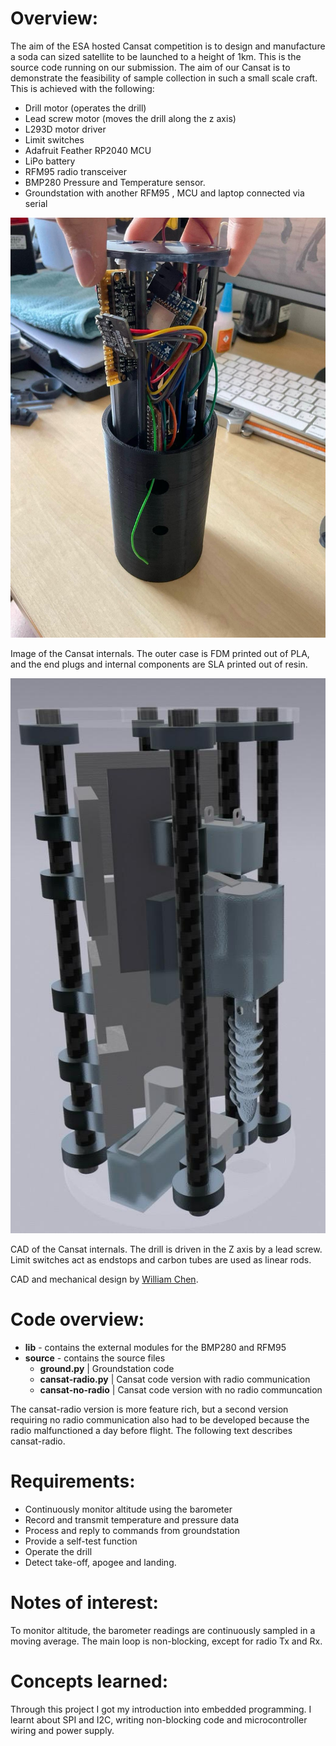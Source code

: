  
# Overview:

The aim of the ESA hosted Cansat competition is to design and manufacture a soda can sized satellite to be launched to a height of 1km. This is the source code running on our submission. The aim of our Cansat is to demonstrate the feasibility of sample collection in such a small scale craft. This is achieved with the following:

- Drill motor (operates the drill)
- Lead screw motor (moves the drill along the z axis)
- L293D motor driver 
- Limit switches
- Adafruit Feather RP2040 MCU
- LiPo battery
- RFM95 radio transceiver
- BMP280 Pressure and Temperature sensor.
- Groundstation with another RFM95 , MCU and laptop connected via serial

![The Cansat, half disasembled, with lots of wires and electronic components visible.](https://github.com/Val4evr/Cansat-Sorensen/blob/master/Cansat%20image.png?raw=true)

Image of the Cansat internals. The outer case is FDM printed out of PLA, and the end plugs and internal components are SLA printed out of resin. 

![Computer render of the Cansat internals, wires missing.](https://github.com/Val4evr/Cansat-Sorensen/blob/master/CAD%20image.png)

CAD of the Cansat internals. The drill is driven in the Z axis by a lead screw. Limit switches act as endstops and carbon tubes are used as linear rods. 

CAD and mechanical design by [William Chen](https://www.linkedin.com/in/william-chen-1b2942217/).

# Code overview:

- **lib** - contains the external modules for the BMP280 and RFM95
- **source** - contains the source files
	- **ground.py**          | Groundstation code
	- **cansat-radio.py**  | Cansat code version with radio communication
	- **cansat-no-radio** | Cansat code version with no radio communcation

The cansat-radio version is more feature rich, but a second version requiring no radio communication also had to be developed because the radio malfunctioned a day before flight. The following text describes cansat-radio.

# Requirements:

  -   Continuously monitor altitude using the barometer
  -   Record and transmit temperature and pressure data
  -   Process and reply to commands from groundstation
  -   Provide a self-test function
  -   Operate the drill
  -  Detect take-off, apogee and landing. 

# Notes of interest:

To monitor altitude, the barometer readings are continuously sampled in a moving average. The main loop is non-blocking, except for radio Tx and Rx. 

# Concepts learned:
Through this project I got my introduction into embedded programming. I learnt about SPI and I2C, writing non-blocking code and microcontroller wiring and power supply.



